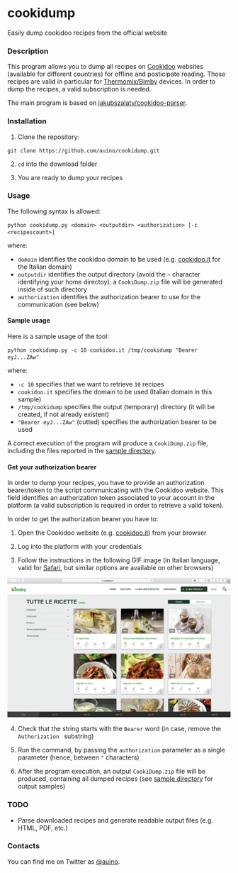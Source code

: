 # cookidump

Easily dump cookidoo recipes from the official website

### Description ###

This program allows you to dump all recipes on [Cookidoo](https://cookidoo.co.uk) websites (available for different countries) for offline and posticipate reading.
Those recipes are valid in particular for [Thermomix/Bimby](https://en.wikipedia.org/wiki/Thermomix) devices.
In order to dump the recipes, a valid subscription is needed.

The main program is based on [jakubszalaty/cookidoo-parser](https://github.com/jakubszalaty/cookidoo-parser).

### Installation ###


1. Clone the repository:

```
git clone https://github.com/auino/cookidump.git
```

2. `cd` into the download folder

3. You are ready to dump your recipes

### Usage ###

The following syntax is allowed:

```
python cookidump.py <domain> <outputdir> <authorization> [-c <recipescount>]
```

where:
* `domain` identifies the cookidoo domain to be used (e.g. [cookidoo.it](http://cookidoo.it) for the Italian domain)
* `outputdir` identifies the output directory (avoid the `~` character identifying your home directoy): a `CookiDump.zip` file will be generated inside of such directory
* `authorization` identifies the authorization bearer to use for the communication (see below)

#### Sample usage ####

Here is a sample usage of the tool:

```
python cookidump.py -c 10 cookidoo.it /tmp/cookidump "Bearer eyJ...ZAw"
```

where:
* `-c 10` specifies that we want to retrieve `10` recipes
* `cookidoo.it` specifies the domain to be used (Italian domain in this sample)
* `/tmp/cookidump` specifies the output (temporary) directory (it will be created, if not already existent)
* `"Bearer eyJ...ZAw"` (cutted) specifies the authorization bearer to be used 

A correct execution of the program will produce a `CookiDump.zip` file, including the files reported in the [sample directory](https://github.com/auino/cookidump/sample_output).

#### Get your authorization bearer ####

In order to dump your recipes, you have to provide an authorization bearer/token to the script communicating with the Cookidoo website.
This field identifies an authorization token associated to your account in the platform (a valid subscription is required in order to retrieve a valid token).

In order to get the authorization bearer you have to:

1. Open the Cookidoo website (e.g. [cookidoo.it](http://cookidoo.it)) from your browser

2. Log into the platform with your credentials

3. Follow the instructions in the following GIF image (in Italian language, valid for [Safari](https://www.apple.com/safari/), but similar options are available on other browsers)

![Steps to get Your Authorization Bearer](authorizationbearer.gif)

4. Check that the string starts with the `Bearer` word (in case, remove the `Authorization ` substring)

5. Run the command, by passing the `authorization` parameter as a single parameter (hence, between `"` characters)

6. After the program execution, an output `CookiDump.zip` file will be produced, containing all dumped recipes (see [sample directory](https://github.com/auino/cookidump/sample_output) for output samples)

### TODO ###

* Parse downloaded recipes and generate readable output files (e.g. HTML, PDF, etc.)

### Contacts ###

You can find me on Twitter as [@auino](https://twitter.com/auino).
